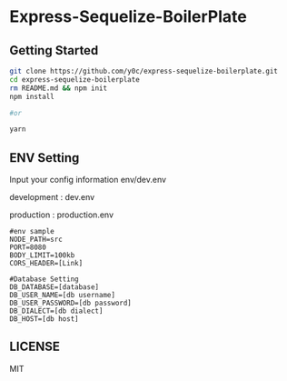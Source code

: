 # Express-Sequelize-BoilerPlate

## Getting Started
```sh
git clone https://github.com/y0c/express-sequelize-boilerplate.git
cd express-sequelize-boilerplate
rm README.md && npm init
npm install

#or

yarn
```

## ENV Setting
Input your config information env/dev.env

development : dev.env

production : production.env
```
#env sample
NODE_PATH=src
PORT=8080
BODY_LIMIT=100kb
CORS_HEADER=[Link]

#Database Setting
DB_DATABASE=[database]
DB_USER_NAME=[db username]
DB_USER_PASSWORD=[db password]
DB_DIALECT=[db dialect]
DB_HOST=[db host]

```

## LICENSE
MIT